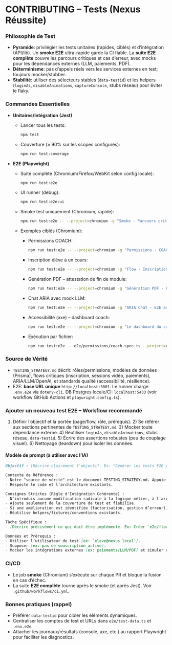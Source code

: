 <!-- markdownlint-disable MD013 MD001 MD040 -->
# CONTRIBUTING – Tests (Nexus Réussite)

### Philosophie de Test

- **Pyramide**: privilégier les tests unitaires (rapides, ciblés) et d’intégration (API/lib). Un **smoke E2E** ultra-rapide garde la CI fiable. La **suite E2E complète** couvre les parcours critiques et cas d’erreur, avec mocks pour les dépendances externes (LLM, paiements, PDF).
- **Déterminisme**: pas d’appels réels vers les services externes en test; toujours mocker/stubber.
- **Stabilité**: utiliser des sélecteurs stables (`data-testid`) et les helpers (`loginAs`, `disableAnimations`, `captureConsole`, stubs réseau) pour éviter le flaky.

### Commandes Essentielles

- **Unitaires/Intégration (Jest)**
  - Lancer tous les tests:

    ```bash
    npm test
    ```

  - Couverture (≥ 90% sur les scopes configurés):

    ```bash
    npm run test:coverage
    ```

- **E2E (Playwright)**
  - Suite complète (Chromium/Firefox/WebKit selon config locale):

    ```bash
    npm run test:e2e
    ```

  - UI runner (debug):

    ```bash
    npm run test:e2e:ui
    ```

  - Smoke test uniquement (Chromium, rapide):

    ```bash
    npm run test:e2e -- --project=chromium -g "Smoke - Parcours critiques"
    ```

  - Exemples ciblés (Chromium):
    - Permissions COACH:

      ```bash
      npm run test:e2e -- --project=chromium -g "Permissions - COACH"
      ```

    - Inscription élève à un cours:

      ```bash
      npm run test:e2e -- --project=chromium -g "Flow - Inscription élève à un cours"
      ```

    - Génération PDF – attestation de fin de module:

      ```bash
      npm run test:e2e -- --project=chromium -g "Génération PDF - Attestation de fin de module"
      ```

    - Chat ARIA avec mock LLM:

      ```bash
      npm run test:e2e -- --project=chromium -g "ARIA Chat - E2E avec mock LLM"
      ```

    - Accessibilité (axe) – dashboard coach:

      ```bash
      npm run test:e2e -- --project=chromium -g "Le dashboard du coach doit être accessible"
      ```

    - Exécution par fichier:

      ```bash
      npm run test:e2e -- e2e/permissions/coach.spec.ts --project=chromium
      ```

### Source de Vérité

- `TESTING_STRATEGY.md` décrit: rôles/permissions, modèles de données (Prisma), flows critiques (inscription, sessions vidéo, paiements), ARIA/LLM/OpenAI, et standards qualité (accessibilité, résilience).
- E2E: **base URL unique** `http://localhost:3001`. Le runner charge `.env.e2e` via `dotenv-cli`. DB Postgres locale/CI: `localhost:5433` (voir workflow GitHub Actions et `playwright.config.ts`).

### Ajouter un nouveau test E2E – Workflow recommandé

1) Définir l’objectif et la portée (page/flow, rôle, prérequis). 2) Se référer aux sections pertinentes de `TESTING_STRATEGY.md`. 3) Mocker toute dépendance externe. 4) Réutiliser `loginAs`, `disableAnimations`, stubs réseau, `data-testid`. 5) Écrire des assertions robustes (peu de couplage visuel). 6) Nettoyage (teardown) pour isoler les données.

#### Modèle de prompt (à utiliser avec l’IA)

```md
Objectif : [Décrire clairement l'objectif. Ex: "Générer les tests E2E pour le parcours de souscription d'un élève."]

Contexte de Référence :
- Notre "source de vérité" est le document TESTING_STRATEGY.md. Appuie‑toi sur les sections [ex: "2. Base de Données", "3. Authentification", "6. Visioconférence"].
- Respecte le code et l’architecture existants.

Consignes Strictes (Règle d'Intégration Cohérente) :
- N'introduis aucune modification radicale à la logique métier, à l'architecture ou au schéma.
- Ajoute seulement de la couverture de test et fiabilise.
- Si une amélioration est identifiée (factorisation, gestion d’erreur), ne l’implémente pas : propose‑la comme "suggestion de refactoring".
- Réutilise helpers/fixtures/conventions existants.

Tâche Spécifique :
- [Décrire précisément ce qui doit être implémenté. Ex: Créer `e2e/flows/subscription.spec.ts` couvrant le scénario ...]

Données et Prérequis :
- Utiliser l’utilisateur de test [ex: `eleve@nexus.local`].
- Supposer [ex: pas de souscription active].
- Mocker les intégrations externes [ex: paiements/LLM/PDF] et simuler un retour de succès.
```

### CI/CD

- Le job **smoke** (Chromium) s’exécute sur chaque PR et bloque la fusion en cas d’échec.
- La suite **E2E complète** tourne après le smoke (et après Jest). Voir `.github/workflows/ci.yml`.

### Bonnes pratiques (rappel)

- Préférer `data-testid` pour cibler les éléments dynamiques.
- Centraliser les comptes de test et URLs dans `e2e/test-data.ts` et `.env.e2e`.
- Attacher les journaux/résultats (console, axe, etc.) au rapport Playwright pour faciliter les diagnostics.
